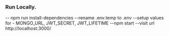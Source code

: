 ### Run Locally.
-- npm run install-dependencies
--rename .env.temp to .env
--setup values for - MONGO_URL, JWT_SECRET, JWT_LIFETIME
--npm start
--visit url http://localhost:3000/